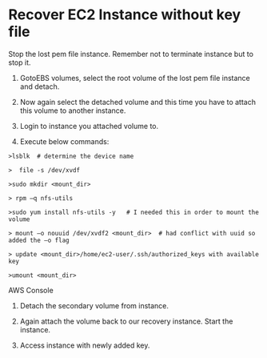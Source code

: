 # Recover EC2 Instance without key file

Stop the lost pem file instance. Remember not to terminate instance but to stop it.

1. GotoEBS volumes, select the root volume of the lost pem file instance and detach.

2. Now again select the detached volume and this time you have to attach this volume to another instance.

3. Login to instance you attached volume to.

4. Execute below commands:

`>lsblk  # determine the device name`

`>  file -s /dev/xvdf`

`>sudo mkdir <mount_dir>`

`> rpm –q nfs-utils`

`>sudo yum install nfs-utils -y   # I needed this in order to mount the volume`

`> mount –o nouuid /dev/xvdf2 <mount_dir>  # had conflict with uuid so added the –o flag`

`> update <mount_dir>/home/ec2-user/.ssh/authorized_keys with available key`

`>umount <mount_dir>`

AWS Console

1. Detach the secondary volume from instance.

2. Again attach the volume back to our recovery instance. Start the instance.

3. Access instance with newly added key.





